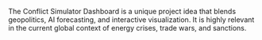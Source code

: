 The Conflict Simulator Dashboard is a unique project idea that blends geopolitics, AI forecasting,
 and interactive visualization. It is highly relevant in the current global context of energy crises,
 trade wars, and sanctions. 
